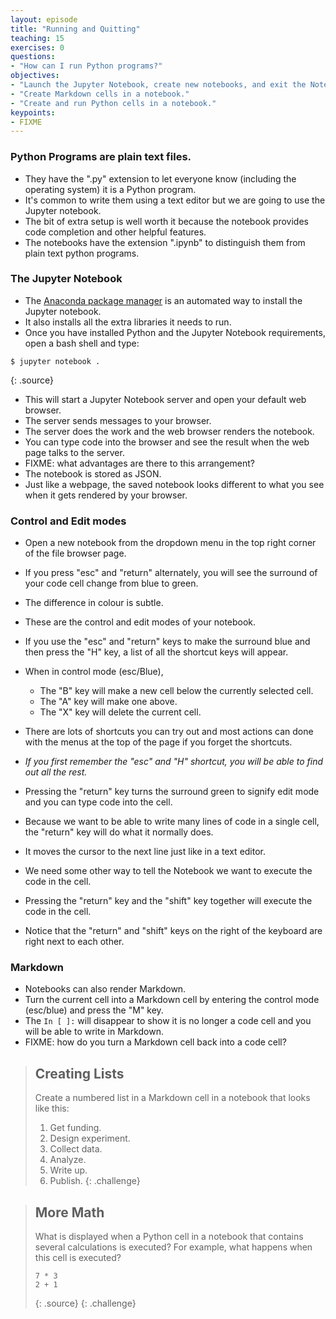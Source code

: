 ```yaml
---
layout: episode
title: "Running and Quitting"
teaching: 15
exercises: 0
questions:
- "How can I run Python programs?"
objectives:
- "Launch the Jupyter Notebook, create new notebooks, and exit the Notebook."
- "Create Markdown cells in a notebook."
- "Create and run Python cells in a notebook."
keypoints:
- FIXME
---
```

### Python Programs are plain text files.

*   They have the ".py" extension to let everyone know (including the operating system) it is a Python program.
*   It's common to write them using a text editor but we are going to use the Jupyter notebook.
*   The bit of extra setup is well worth it because the notebook provides code completion and other helpful features.
*   The notebooks have the extension ".ipynb" to distinguish them from plain text python programs.

### The Jupyter Notebook

*   The [Anaconda package manager][anaconda] is an automated way to install the Jupyter notebook.
*   It also installs all the extra libraries it needs to run.
*   Once you have installed Python and the Jupyter Notebook requirements, open a bash shell and type:

~~~
$ jupyter notebook .
~~~
{: .source}

*   This will start a Jupyter Notebook server and open your default web browser.
*   The server sends messages to your browser.
*   The server does the work and the web browser renders the notebook.
*   You can type code into the browser and see the result when the web page talks to the server.
*   FIXME: what advantages are there to this arrangement?
*   The notebook is stored as JSON.
*   Just like a webpage, the saved notebook looks different to what you see when it gets rendered by your browser.

### Control and Edit modes

*   Open a new notebook from the dropdown menu in the top right corner of the file browser page.
*   If you press "esc" and "return" alternately, you will see the surround of your code cell change from blue to green.
*   The difference in colour is subtle.
*   These are the control and edit modes of your notebook.
*   If you use the "esc" and "return" keys to make the surround blue and then press the "H" key, a list of all the shortcut keys will appear.

*   When in control mode (esc/Blue),
    *   The "B" key will make a new cell below the currently selected cell.
    *   The "A" key will make one above.
    *   The "X" key will delete the current cell.
*   There are lots of shortcuts you can try out and most actions can done with the menus at the top of the page if you forget the shortcuts.
*   *If you first remember the "esc" and "H" shortcut, you will be able to find out all the rest.*

*   Pressing the "return" key turns the surround green to signify edit mode and you can type code into the cell.
*   Because we want to be able to write many lines of code in a single cell, the "return" key will do what it normally does.
*   It moves the cursor to the next line just like in a text editor.
*   We need some other way to tell the Notebook we want to execute the code in the cell.
*   Pressing the "return" key and the "shift" key together will execute the code in the cell.
*   Notice that the "return" and "shift" keys on the right of the keyboard are right next to each other.

### Markdown

*   Notebooks can also render Markdown.
*   Turn the current cell into a Markdown cell by entering the control mode (esc/blue) and press the "M" key.
*   The `In [ ]:` will disappear to show it is no longer a code cell and you will be able to write in Markdown.
*   FIXME: how do you turn a Markdown cell back into a code cell?

> ## Creating Lists
>
> Create a numbered list in a Markdown cell in a notebook
> that looks like this:
>
> 1.  Get funding.
> 2.  Design experiment.
> 3.  Collect data.
> 4.  Analyze.
> 5.  Write up.
> 6.  Publish.
{: .challenge}

> ## More Math
>
> What is displayed when a Python cell in a notebook
> that contains several calculations
> is executed?
> For example,
> what happens when this cell is executed?
>
> ~~~
> 7 * 3
> 2 + 1
> ~~~
> {: .source}
{: .challenge}

[anaconda]: https://docs.continuum.io/anaconda/install
